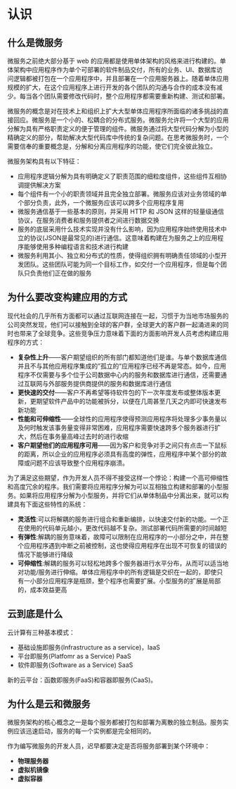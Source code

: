 # 认识

## 什么是微服务

微服务之前绝大部分基于 web 的应用都是使用单体架构的风格来进行构建的。单体架构中应用程序作为单个可部署的软件制品交付，所有的业务、UI、数据库访问逻辑都被打包在一个应用程序中，并且部署在一个应用服务器上。随着单体应用规模的扩大，在这个应用程序上进行开发的各个团队的沟通与合作的成本没有减少。每当各个团队需要修改代码时，整个应用程序都需要重新构建、测试和部署。

微服务的概念是对在技术上和组织上扩大大型单体应用程序所面临的诸多挑战的直接回应。微服务是一个小的、松耦合的分布式服务。微服务允许将一个大型的应用分解为具有严格职责定义的便于管理的组件。微服务通过将大型代码分解为小型的精确定义的部分，帮助解决大型代码库中传统的复杂问题。在思考微服务时，一个需要信奉的重要概念是，分解和分离应用程序的功能，使它们完全彼此独立。


微服务架构具有以下特征：
- 应用程序逻辑分解为具有明确定义了职责范围的细粒度组件，这些组件互相协调提供解决方案
- 每个组件有一个小的职责领域并且完全独立部署。微服务应该对业务领域的单个部分负责，此外，一个微服务应该可以跨多个应用程序复用
- 微服务通信基于一些基本的原则，并采用 HTTP 和 JSON 这样的轻量级通信协议，在服务消费者和服务提供者之间进行数据交换
- 服务的底层采用什么技术实现并没有什么影响，因为应用程序始终使用技术中立的协议(JSON是最常见的)进行通信。这意味着构建在为服务之上的应用程序能够使用多种编程语言和技术进行构建
- 微服务利用其小、独立和分布式的性质，使得组织拥有明确责任领域的小型开发团队。这些团队可能为同一个目标工作，如交付一个应用程序，但是每个团队只负责他们正在做的服务

## 为什么要改变构建应用的方式

现代社会的几乎所有方面都可以通过互联网连接在一起，习惯于为当地市场服务的公司突然发现，他们可以接触到全球的客户群，全球更大的客户群一起涌进来的同时也带来了全球竞争。这些竞争压力意味着下面的方面影响开发人员考虑构建应用程序的方式：
- **复杂性上升**——客户期望组织的所有部门都知道他们是谁。与单个数据库通信并且不与其他应用程序集成的”孤立的“应用程序已经不再是常态。如今，应用程序不仅需要与多个位于公司数据中心内的服务和数据库进行通信，还需要通过互联网与外部服务提供商提供的服务和数据库进行通信
- **更快速的交付**——客户不再希望等待软件包的下一次年度发布或整体版本更新，更期望软件产品中的功能被拆分，以便在几周甚至几天之内即可快速发布新功能
- **性能和可伸缩性**——全球性的应用程序使得预测应用程序将处理多少事务量以及何时触发该事务量变得非常困难，应用程序需要快速跨多个服务器进行扩大，然后在事务量高峰过去时的进行收缩
- **客户期望他们的应用程序可用**——因为客户和竞争对手之间只有点击一下鼠标的距离，所以企业的应用程序必须具有高度的弹性，应用程序中某个部分的故障或问题不应该导致整个应用程序崩溃。

为了满足这些期望，作为开发人员不得不接受这样一个悖论：构建一个高可伸缩性和高度冗余的程序。我们需要将应用程序分解为可以互相独立构建和部署的小型服务。如果将应用程序分解为小型服务，并将它们从单体制品中分离出来，就可以构建具有下面这些特性的系统：

- **灵活性**:可以将解耦的服务进行组合和重新编排，以快速交付新的功能。一个正在使用的代码单元越小，更改代码越不复杂。测试部署代码所需要的时间越短
- **有弹性**:解耦的服务意味着，故障可以限制在应用程序的一小部分之中，并在整个应用程序遇到中断之前被控制，这也使得应用程序在出现不可恢复的错误的情况下能够进行降级
- **可伸缩性**:解耦的服务可以轻松地跨多个服务器进行水平分布，从而可以适当地对功能/服务进行伸缩。单体应用程序中的所有逻辑是交织在一起的，即使只有一小部分应用程序是瓶颈，整个程序也需要扩展。小型服务的扩展是局部的，成本效益更高

## 云到底是什么

云计算有三种基本模式：
- 基础设施即服务(Infrastructure as a service)，IaaS
- 平台即服务(Platfomr as a Service) PaaS
- 软件即服务(Software as a Service) SaaS

新的云平台：函数即服务(FaaS)和容器即服务(CaaS)。

## 为什么是云和微服务

微服务架构的核心概念之一是每个服务都被打包和部署为离散的独立制品。服务实例应该迅速启动，服务的每一个实例都是完全相同的。

作为编写微服务的开发人员，迟早都要决定是否将服务部署到某个环境中：
- **物理服务器**
- **虚拟机镜像**
- **虚拟容器**